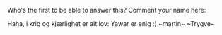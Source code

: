Who's the first to be able to answer this?
Comment your name here:

Haha, i krig og kjærlighet er alt lov:
Yawar er enig :) 
~martin~
~Trygve~
